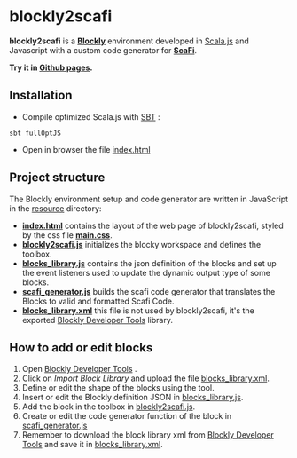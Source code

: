 # blockly2scafi #

**blockly2scafi** is a [**Blockly**](https://developers.google.com/blockly/) environment developed
in [Scala.js](http://www.scala-js.org/) and Javascript with a custom code generator for [**ScaFi**](https://scafi.github.io/).

**Try it in [Github pages](https:/alemazzo.github.io/blockly2scafi/).**

## Installation

- Compile optimized Scala.js with [SBT](https://www.scala-sbt.org/) :

```
sbt fullOptJS
```

- Open in browser the file [index.html](src/main/resources/index.html)



## Project structure
The Blockly environment setup and code generator are written in JavaScript in the [resource](src/main/resources) directory:
- **[index.html](src/main/resources/index.html)** contains the layout of the web page of blockly2scafi, styled by the css file **[main.css](src/main/resources/main.css)**.
- **[blockly2scafi.js](src/main/resources/blockly2scafi.js)** initializes the blocky workspace and defines the toolbox.
- **[blocks_library.js](src/main/resources/blocks_library.js)** contains the json definition of the blocks and set up the event listeners used to update the dynamic output type of some blocks.
- **[scafi_generator.js](src/main/resources/scafi_generator.js)** builds the scafi code generator that translates the Blocks to valid and formatted Scafi Code.
- **[blocks_library.xml](src/main/resources/config/library.xml)** this file is not used by blockly2scafi, it's the exported [Blockly Developer Tools](https://blockly-demo.appspot.com/static/demos/blockfactory/index.html#) library.

## How to add or edit blocks
1. Open [Blockly Developer Tools](https://blockly-demo.appspot.com/static/demos/blockfactory/index.html#) .
2. Click on *Import Block Library* and upload the file [blocks_library.xml](src/main/resources/config/library.xml).
3. Define or edit the shape of the blocks using the tool.
4. Insert or edit the Blockly definition JSON in [blocks_library.js](src/main/resources/blocks_library.js).
5. Add the block in the toolbox in [blockly2scafi.js](src/main/resources/blockly2scafi.js).
6. Create or edit the code generator function of the block in [scafi_generator.js](src/main/resources/scafi_generator.js)
7. Remember to download the block library xml from [Blockly Developer Tools](https://blockly-demo.appspot.com/static/demos/blockfactory/index.html#) and save it in [blocks_library.xml](src/main/resources/config/library.xml).